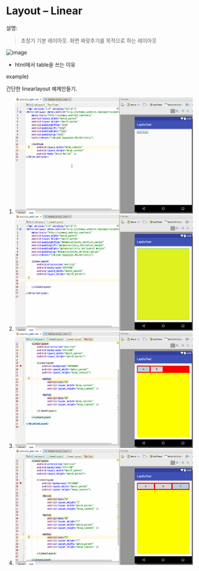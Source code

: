 # Layout – Linear
설명:
>초창기 기본 레이아웃.
화면 짜맞추기를 목적으로 하는 레이아웃

![image](https://user-images.githubusercontent.com/12086377/27412192-fc4e952a-572d-11e7-8aed-5d038a4ad3ee.png)

- html에서 table을 쓰는 이유

example)

간단한 linearlayout 예제만들기.

1. ![step 1](/images_2/linearlayout_1.gif)
2. ![step 1](/images_2/linearlayout_2.gif)
3. ![step 1](/images_2/linearlayout_3.gif)
4. ![step 1](/images_2/linearlayout_4.gif)
